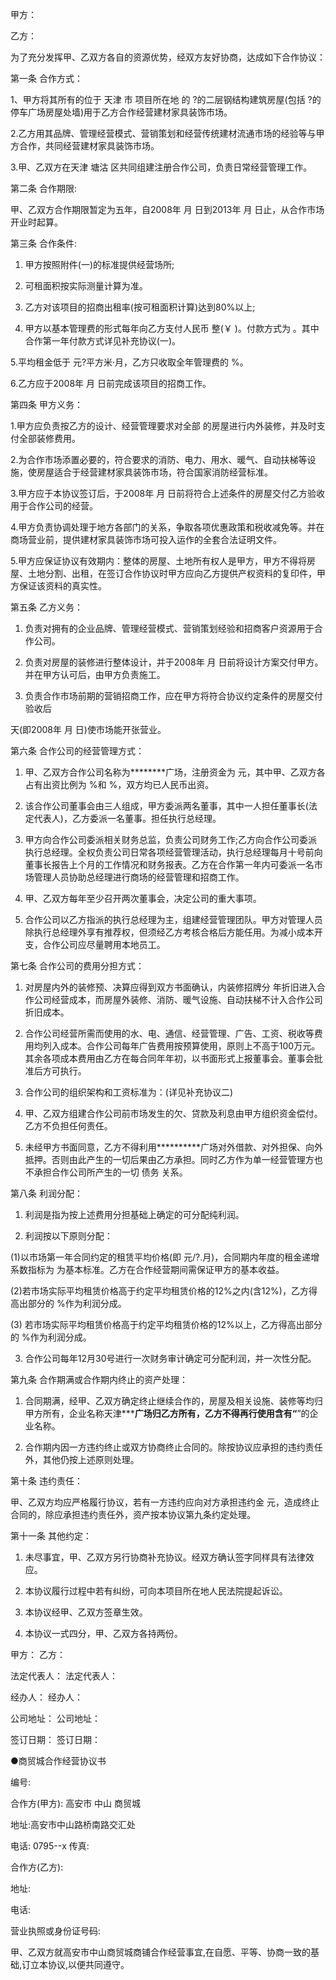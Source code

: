 
 


甲方：


乙方：


为了充分发挥甲、乙双方各自的资源优势，经双方友好协商，达成如下合作协议：


第一条 合作方式：


1、甲方将其所有的位于
天津
市 项目所在地 的 ?的二层钢结构建筑房屋(包括 ?的停车广场房屋处墙)用于乙方合作经营建材家具装饰市场。


2.乙方用其品牌、管理经营模式、营销策划和经营传统建材流通市场的经验等与甲方合作，共同经营建材家具装饰市场。


3.甲、乙双方在天津
塘沽
区共同组建注册合作公司，负责日常经营管理工作。


第二条 合作期限:


甲、乙双方合作期限暂定为五年，自2008年 月 日到2013年 月 日止，从合作市场开业时起算。


第三条 合作条件:


1. 甲方按照附件(一)的标准提供经营场所;


2. 可租面积按实际测量计算为准。


3. 乙方对该项目的招商出租率(按可租面积计算)达到80%以上;


4. 甲方以基本管理费的形式每年向乙方支付人民币 整(￥ )。付款方式为 。其中合作第一年付款方式详见补充协议(一)。


5.平均租金低于 元?平方米·月，乙方只收取全年管理费的 %。


6.乙方应于2008年 月 日前完成该项目的招商工作。


第四条 甲方义务：


1.甲方应负责按乙方的设计、经营管理要求对全部 的房屋进行内外装修，并及时支付全部装修费用。


2.为合作市场添置必要的，符合要求的消防、电力、用水、暖气、自动扶梯等设施，使房屋适合于经营建材家具装饰市场，符合国家消防经营标准。


3.甲方应于本协议签订后，于2008年 月 日前将符合上述条件的房屋交付乙方验收用于合作公司的经营。


4.甲方负责协调处理于地方各部门的关系，争取各项优惠政策和税收减免等。并在商场营业前，提供建材家具装饰市场可投入运作的全套合法证明文件。


5.甲方应保证协议有效期内：整体的房屋、土地所有权人是甲方，甲方不得将房屋、土地分割、出租，在签订合作协议时甲方应向乙方提供产权资料的复印件，甲方保证该资料的真实性。


第五条 乙方义务：


1. 负责对拥有的企业品牌、管理经营模式、营销策划经验和招商客户资源用于合作公司。


2. 负责对房屋的装修进行整体设计，并于2008年 月 日前将设计方案交付甲方。并在甲方认可后，由甲方负责施工。


3. 负责合作市场前期的营销招商工作，应在甲方将符合协议约定条件的房屋交付验收后


天(即2008年 月 日)使市场能开张营业。


第六条 合作公司的经营管理方式：


1. 甲、乙双方合作公司名称为********广场，注册资金为 元，其中甲、乙双方各占有出资比例为 %和 %，双方均已人民币出资。


2. 该合作公司董事会由三人组成，甲方委派两名董事，其中一人担任董事长(法定代表人)，乙方委派一名董事。担任执行总经理。


3. 甲方向合作公司委派相关财务总监，负责公司财务工作;乙方向合作公司委派执行总经理。全权负责公司日常各项经营管理活动，执行总经理每月十号前向董事长报告上个月的工作情况和财务报表。乙方在合作第一年内可委派一名市场管理人员协助总经理进行商场的经营管理和招商工作。


4. 甲、乙双方每年至少召开两次董事会，决定公司的重大事项。


5. 合作公司以乙方指派的执行总经理为主，组建经营管理团队。甲方对管理人员除执行总经理外享有推荐权，但须经乙方考核合格后方能任用。为减小成本开支，合作公司应尽量聘用本地员工。


第七条 合作公司的费用分担方式：


1. 对房屋内外的装修预、决算应得到双方书面确认，内装修招牌分 年折旧进入合作公司经营成本，而房屋外装修、消防、暖气设施、自动扶梯不计入合作公司折旧成本。


2. 合作公司经营所需而使用的水、电、通信、经营管理、广告、工资、税收等费用均列入成本。合作公司每年广告费用按预算使用，原则上不高于100万元。其余各项成本费用由乙方在每合同年年初，以书面形式上报董事会。董事会批准后方可执行。


3. 合作公司的组织架构和工资标准为：(详见补充协议二)


4. 甲、乙双方组建合作公司前市场发生的欠、贷款及利息由甲方组织资金偿付。乙方不负担任何责任。


5. 未经甲方书面同意，乙方不得利用**********广场对外借款、对外担保、向外抵押。否则由此产生的一切后果由乙方承担。同时乙方作为单一经营管理方也不承担合作公司所产生的一切
债务
关系。


第八条 利润分配：


1. 利润是指为按上述费用分担基础上确定的可分配纯利润。


2. 利润按以下原则分配：


(1)以市场第一年合同约定的租赁平均价格(即 元/?.月)，合同期内年度的租金递增系数指标为 为基本标准。乙方在合作经营期间需保证甲方的基本收益。


(2)若市场实际平均租赁价格高于约定平均租赁价格的12%之内(含12%)，乙方得高出部分的 %作为利润分成。


(3) 若市场实际平均租赁价格高于约定平均租赁价格的12%以上，乙方得高出部分的 %作为利润分成。


3. 合作公司每年12月30号进行一次财务审计确定可分配利润，并一次性分配。


第九条 合作期满或合作期内终止的资产处理：


1. 合同期满，经甲、乙双方确定终止继续合作的，房屋及相关设施、装修等均归甲方所有，企业名称天津*******广场归乙方所有，乙方不得再行使用含有“****”的企业名称。


2. 合作期内因一方违约终止或双方协商终止合同的。除按协议应承担的违约责任外，其他仍按上述原则处理。


第十条 违约责任：


甲、乙双方均应严格履行协议，若有一方违约应向对方承担违约金 元，造成终止合同的，除应承担违约责任外，资产按本协议第九条约定处理。


第十一条 其他约定：


1. 未尽事宜，甲、乙双方另行协商补充协议。经双方确认签字同样具有法律效应。


2. 本协议履行过程中若有纠纷，可向本项目所在地人民法院提起诉讼。


3. 本协议经甲、乙双方签章生效。


4. 本协议一式四分，甲、乙双方各持两份。


甲方：                       乙方：


法定代表人：                 法定代表人：


经办人：                     经办人：


公司地址：                   公司地址：


签订日期：                   签订日期：


●商贸城合作经营协议书


编号:


合作方(甲方): 高安市
中山
商贸城


地址:高安市中山路桥南路交汇处


电话: 0795--x 传真:


合作方(乙方):


地址:


电话:


营业执照或身份证号码:


甲、乙双方就高安市中山商贸城商铺合作经营事宜,在自愿、平等、协商一致的基础,订立本协议,以便共同遵守。




 


 

 
 
 
 
 
  


  
 

  


  


  
 
 
 
 

